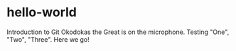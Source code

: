 # hello-world
Introduction to Git
Okodokas the Great is on the microphone. Testing "One", "Two", "Three". Here we go!
